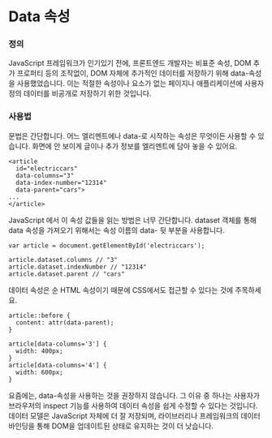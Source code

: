 # Data 속성

### 정의

JavaScript 프레임워크가 인기있기 전에, 프론트엔드 개발자는 비표준 속성, DOM 추가 프로퍼티 등의 조작없이, DOM 자체에 추가적인 데이터를 저장하기 위해 data-속성을 사용했었습니다. 이는 적절한 속성이나 요소가 없는 페이지나 애플리케이션에 사용자정의 데이터를 비공개로 저장하기 위한 것입니다.

### 사용법

문법은 간단합니다. 어느 엘리멘트에나 data-로 시작하는 속성은 무엇이든 사용할 수 있습니다. 화면에 안 보이게 글이나 추가 정보를 엘리멘트에 담아 놓을 수 있어요.

```
<article
  id="electriccars"
  data-columns="3"
  data-index-number="12314"
  data-parent="cars">
...
</article>
```

JavaScript 에서 이 속성 값들을 읽는 방법은 너무 간단합니다. dataset 객체를 통해 data 속성을 가져오기 위해서는 속성 이름의 data- 뒷 부분을 사용합니다.

```
var article = document.getElementById('electriccars');

article.dataset.columns // "3"
article.dataset.indexNumber // "12314"
article.dataset.parent // "cars"
```

데이터 속성은 순 HTML 속성이기 때문에 CSS에서도 접근할 수 있다는 것에 주목하세요.

```
article::before {
  content: attr(data-parent);
}
```

```
article[data-columns='3'] {
  width: 400px;
}
article[data-columns='4'] {
  width: 600px;
}
```

요즘에는, data-속성을 사용하는 것을 권장하지 않습니다. 그 이유 중 하나는 사용자가 브라우저의 inspect 기능를 사용하여 데이터 속성을 쉽게 수정할 수 있다는 것입니다. 데이터 모델은 JavaScript 자체에 더 잘 저장되며, 라이브러리나 프레임워크의 데이터 바인딩을 통해 DOM을 업데이트된 상태로 유지하는 것이 더 낫습니다.
